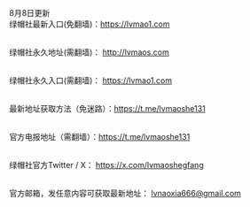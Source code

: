 8月8日更新
<br>绿帽社最新入口(免翻墙)：https://lvmao1.com

<br>绿帽社永久地址(需翻墙)： http://lvmaos.com

<br>绿帽社永久入口(需翻墙)： https://lvmao1.com

<br>最新地址获取方法（免迷路）：https://t.me/lvmaoshe131

<br>官方电报地址（需翻墙）：https://t.me/lvmaoshe131

<br>绿帽社官方Twitter / X： https://x.com/lvmaoshegfang

<br>官方邮箱，发任意内容可获取最新地址： lvnaoxia666@gmail.com

